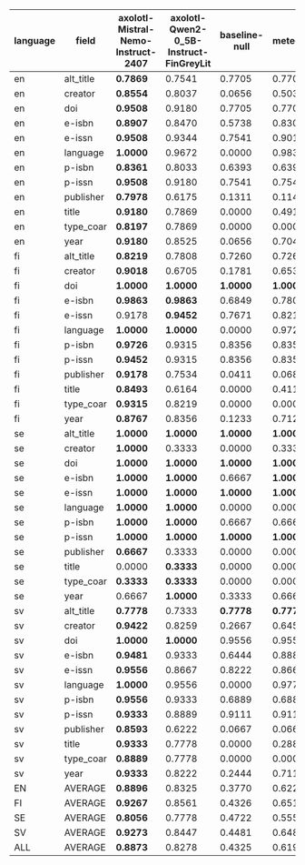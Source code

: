 | language   | field     | axolotl-Mistral-Nemo-Instruct-2407   | axolotl-Qwen2-0_5B-Instruct-FinGreyLit   | baseline-null   | meteor     |
|------------|-----------|--------------------------------------|------------------------------------------|-----------------|------------|
| en         | alt_title | **0.7869**                           | 0.7541                                   | 0.7705          | 0.7705     |
| en         | creator   | **0.8554**                           | 0.8037                                   | 0.0656          | 0.5032     |
| en         | doi       | **0.9508**                           | 0.9180                                   | 0.7705          | 0.7705     |
| en         | e-isbn    | **0.8907**                           | 0.8470                                   | 0.5738          | 0.8306     |
| en         | e-issn    | **0.9508**                           | 0.9344                                   | 0.7541          | 0.9016     |
| en         | language  | **1.0000**                           | 0.9672                                   | 0.0000          | 0.9836     |
| en         | p-isbn    | **0.8361**                           | 0.8033                                   | 0.6393          | 0.6393     |
| en         | p-issn    | **0.9508**                           | 0.9180                                   | 0.7541          | 0.7541     |
| en         | publisher | **0.7978**                           | 0.6175                                   | 0.1311          | 0.1148     |
| en         | title     | **0.9180**                           | 0.7869                                   | 0.0000          | 0.4918     |
| en         | type_coar | **0.8197**                           | 0.7869                                   | 0.0000          | 0.0000     |
| en         | year      | **0.9180**                           | 0.8525                                   | 0.0656          | 0.7049     |
| fi         | alt_title | **0.8219**                           | 0.7808                                   | 0.7260          | 0.7260     |
| fi         | creator   | **0.9018**                           | 0.6705                                   | 0.1781          | 0.6539     |
| fi         | doi       | **1.0000**                           | **1.0000**                               | **1.0000**      | **1.0000** |
| fi         | e-isbn    | **0.9863**                           | **0.9863**                               | 0.6849          | 0.7808     |
| fi         | e-issn    | 0.9178                               | **0.9452**                               | 0.7671          | 0.8219     |
| fi         | language  | **1.0000**                           | **1.0000**                               | 0.0000          | 0.9726     |
| fi         | p-isbn    | **0.9726**                           | 0.9315                                   | 0.8356          | 0.8356     |
| fi         | p-issn    | **0.9452**                           | 0.9315                                   | 0.8356          | 0.8356     |
| fi         | publisher | **0.9178**                           | 0.7534                                   | 0.0411          | 0.0685     |
| fi         | title     | **0.8493**                           | 0.6164                                   | 0.0000          | 0.4110     |
| fi         | type_coar | **0.9315**                           | 0.8219                                   | 0.0000          | 0.0000     |
| fi         | year      | **0.8767**                           | 0.8356                                   | 0.1233          | 0.7123     |
| se         | alt_title | **1.0000**                           | **1.0000**                               | **1.0000**      | **1.0000** |
| se         | creator   | **1.0000**                           | 0.3333                                   | 0.0000          | 0.3333     |
| se         | doi       | **1.0000**                           | **1.0000**                               | **1.0000**      | **1.0000** |
| se         | e-isbn    | **1.0000**                           | **1.0000**                               | 0.6667          | **1.0000** |
| se         | e-issn    | **1.0000**                           | **1.0000**                               | **1.0000**      | **1.0000** |
| se         | language  | **1.0000**                           | **1.0000**                               | 0.0000          | 0.0000     |
| se         | p-isbn    | **1.0000**                           | **1.0000**                               | 0.6667          | 0.6667     |
| se         | p-issn    | **1.0000**                           | **1.0000**                               | **1.0000**      | **1.0000** |
| se         | publisher | **0.6667**                           | 0.3333                                   | 0.0000          | 0.0000     |
| se         | title     | 0.0000                               | **0.3333**                               | 0.0000          | 0.0000     |
| se         | type_coar | **0.3333**                           | **0.3333**                               | 0.0000          | 0.0000     |
| se         | year      | 0.6667                               | **1.0000**                               | 0.3333          | 0.6667     |
| sv         | alt_title | **0.7778**                           | 0.7333                                   | **0.7778**      | **0.7778** |
| sv         | creator   | **0.9422**                           | 0.8259                                   | 0.2667          | 0.6454     |
| sv         | doi       | **1.0000**                           | **1.0000**                               | 0.9556          | 0.9556     |
| sv         | e-isbn    | **0.9481**                           | 0.9333                                   | 0.6444          | 0.8889     |
| sv         | e-issn    | **0.9556**                           | 0.8667                                   | 0.8222          | 0.8667     |
| sv         | language  | **1.0000**                           | 0.9556                                   | 0.0000          | 0.9778     |
| sv         | p-isbn    | **0.9556**                           | 0.9333                                   | 0.6889          | 0.6889     |
| sv         | p-issn    | **0.9333**                           | 0.8889                                   | 0.9111          | 0.9111     |
| sv         | publisher | **0.8593**                           | 0.6222                                   | 0.0667          | 0.0667     |
| sv         | title     | **0.9333**                           | 0.7778                                   | 0.0000          | 0.2889     |
| sv         | type_coar | **0.8889**                           | 0.7778                                   | 0.0000          | 0.0000     |
| sv         | year      | **0.9333**                           | 0.8222                                   | 0.2444          | 0.7111     |
| EN         | AVERAGE   | **0.8896**                           | 0.8325                                   | 0.3770          | 0.6221     |
| FI         | AVERAGE   | **0.9267**                           | 0.8561                                   | 0.4326          | 0.6515     |
| SE         | AVERAGE   | **0.8056**                           | 0.7778                                   | 0.4722          | 0.5556     |
| SV         | AVERAGE   | **0.9273**                           | 0.8447                                   | 0.4481          | 0.6482     |
| ALL        | AVERAGE   | **0.8873**                           | 0.8278                                   | 0.4325          | 0.6193     |
